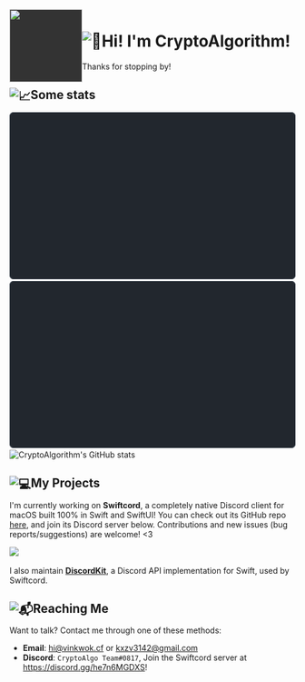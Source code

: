 <img src="https://avatars.githubusercontent.com/u/64193267?s=460&u=fd974026a06f53d6e59a2d05100996cd2440fdee" align="left" width="128px" height="128px" style="background-color:#333" />

# <img alt="👋" src="https://twemoji.maxcdn.com/v/13.1.0/72x72/1f44b.png" height="32px" align="left" /> Hi! I'm CryptoAlgorithm!

<!--
**cryptoAlgorithm/cryptoAlgorithm** is a ✨ _special_ ✨ repository because its `README.md` (this file) appears on your GitHub profile.

Here are some ideas to get you started:

- 🔭 I’m currently working on ...
- 🌱 I’m currently learning ...
- 👯 I’m looking to collaborate on ...
- 🤔 I’m looking for help with ...
- 💬 Ask me about ...
- 📫 How to reach me: ...
- 😄 Pronouns: ...
- ⚡ Fun fact: ...![image](https://user-images.githubusercontent.com/64193267/166432792-6827bf76-2cce-4da7-a74f-18440495d939.png)

-->

Thanks for stopping by!

## <img alt="📈" src="https://twemoji.maxcdn.com/v/13.1.0/72x72/1f4c8.png" height="28px" align="left" /> Some stats
![](https://github.com/cryptoAlgorithm/gh-stats/blob/master/generated/overview.svg)
![](https://github.com/cryptoAlgorithm/gh-stats/blob/master/generated/languages.svg)
![CryptoAlgorithm's GitHub stats](https://github-readme-stats.vercel.app/api?username=cryptoAlgorithm&bg_color=22272e&border_color=444c56&text_color=adbac7&show_icons=true&title_color=e72c2b&icon_color=ff565a)

## <img alt="💻" src="https://twemoji.maxcdn.com/v/13.1.0/72x72/1f4bb.png" height="28px" align="left" /> My Projects
I'm currently working on **Swiftcord**, a completely native Discord client for macOS built 100% in Swift and SwiftUI!
You can check out its GitHub repo [here](https://github.com/SwiftcordApp/Swiftcord), and join its Discord server
below. Contributions and new issues (bug reports/suggestions) are welcome! <3

![](https://github.com/SwiftcordApp/Swiftcord/raw/main/README_Resources/heroScreenshot.png)

I also maintain [**DiscordKit**](https://github.com/SwiftcordApp/DiscordKit), a Discord API implementation for Swift,
used by Swiftcord. 

## <img alt="📬" src="https://twemoji.maxcdn.com/v/13.1.0/72x72/1f4ec.png" height="28px" align="left" /> Reaching Me
Want to talk? Contact me through one of these methods:
* **Email**: [hi@vinkwok.cf](mailto:hi@vinkwok.cf) or [kxzv3142@gmail.com](mailto:kxzv3142@gmail.com)
* **Discord**: `CryptoAlgo Team#0817`, Join the Swiftcord server at https://discord.gg/he7n6MGDXS!

